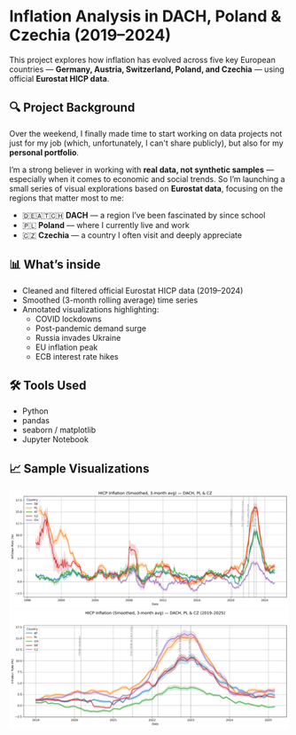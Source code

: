 # Inflation Analysis in DACH, Poland & Czechia (2019–2024)

This project explores how inflation has evolved across five key European countries — **Germany, Austria, Switzerland, Poland, and Czechia** — using official **Eurostat HICP data**.

## 🔍 Project Background

Over the weekend, I finally made time to start working on data projects not just for my job (which, unfortunately, I can't share publicly), but also for my **personal portfolio**.

I’m a strong believer in working with **real data, not synthetic samples** — especially when it comes to economic and social trends. So I’m launching a small series of visual explorations based on **Eurostat data**, focusing on the regions that matter most to me:

- 🇩🇪🇦🇹🇨🇭 **DACH** — a region I’ve been fascinated by since school  
- 🇵🇱 **Poland** — where I currently live and work  
- 🇨🇿 **Czechia** — a country I often visit and deeply appreciate

## 📊 What’s inside

- Cleaned and filtered official Eurostat HICP data (2019–2024)
- Smoothed (3-month rolling average) time series
- Annotated visualizations highlighting:
  - COVID lockdowns
  - Post-pandemic demand surge
  - Russia invades Ukraine
  - EU inflation peak
  - ECB interest rate hikes

## 🛠️ Tools Used

- Python
- pandas
- seaborn / matplotlib
- Jupyter Notebook

## 📈 Sample Visualizations

![HICP Inflation (Smoothed, 3-month avg) for DACH, PL & CZ - Full Overview](./img/HICP_Inflation_Full_Overview.png)
![HICP Inflation (Smoothed, 3-month avg) for DACH, PL & CZ - Overview from 2019 till now](./img/HICP_Inflation_2019-2025.png)